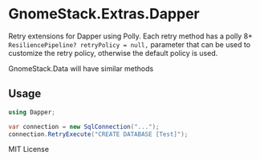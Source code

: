 # GnomeStack.Extras.Dapper

Retry extensions for Dapper using Polly. Each retry method has a polly 8+
`ResiliencePipeline? retryPolicy = null,` parameter that can be used to
customize the retry policy, otherwise the default policy is used.

GnomeStack.Data will have similar methods

## Usage

```csharp
using Dapper;

var connection = new SqlConnection("...");
connection.RetryExecute("CREATE DATABASE [Test]");
```

MIT License
